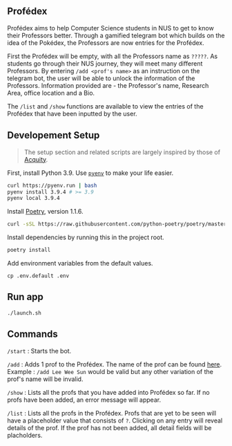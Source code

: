 ## Profédex
Profédex aims to help Computer Science students in NUS to get to know their Professors better. Through a gamified telegram bot which builds on the idea of the Pokédex, the Professors are now entries for the Profédex. 

First the Profédex will be empty, with all the Professors name as `?????`. As students go through their NUS journey, they will meet many different Professors. By entering `/add <prof's name>` as an instruction on the telegram bot, the user will be able to unlock the information of the Professors. Information provided are - the Professor's name, Research Area, office location and a Bio.

The `/list` and `/show` functions are available to view the entries of the Profédex that have been inputted by the user.


## Developement Setup
> The setup section and related scripts are largely inspired by those of [Acquity](https://github.com/acquity/api).

First, install Python 3.9. Use [`pyenv`](https://github.com/pyenv/pyenv) to make your life easier.

```bash
curl https://pyenv.run | bash
pyenv install 3.9.4 # >= 3.9
pyenv local 3.9.4
```

Install [Poetry](https://python-poetry.org), version 1.1.6.

```bash
curl -sSL https://raw.githubusercontent.com/python-poetry/poetry/master/install-poetry.py | env POETRY_VERSION=1.1.6 python -
```

Install dependencies by running this in the project root.

```bash
poetry install
```

Add environment variables from the default values.
```
cp .env.default .env
```

## Run app
```
./launch.sh
```

## Commands

`/start` : Starts the bot.

`/add` : Adds 1 prof to the Profédex. The name of the prof can be found [here](https://www.comp.nus.edu.sg/about/depts/cs/faculty/). Example : `/add Lee Wee Sun` would be valid but any other variation of the prof's name will be invalid.

`/show` : Lists all the profs that you have added into Profédex so far. If no profs have been added, an error message will appear.

`/list` : Lists all the profs in the Profédex. Profs that are yet to be seen will have a placeholder value that consists of `?`. Clicking on any entry will reveal details of the prof. If the prof has not been added, all detail fields will be placholders.



